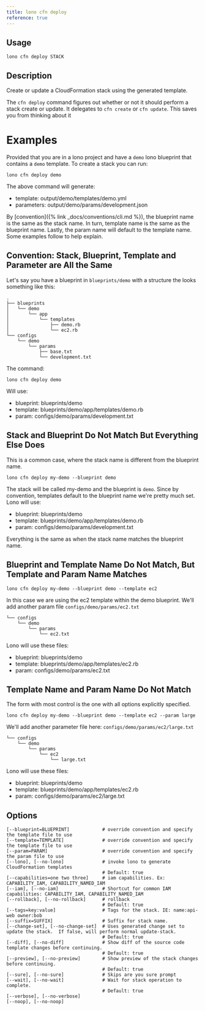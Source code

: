 ```yaml
---
title: lono cfn deploy
reference: true
---
```


## Usage

    lono cfn deploy STACK

## Description

Create or update a CloudFormation stack using the generated template.

The `cfn deploy` command figures out whether or not it should perform a stack create or update. It delegates to `cfn create` or `cfn update`.  This saves you from thinking about it

# Examples

Provided that you are in a lono project and have a `demo` lono blueprint that contains a `demo` template.  To create a stack you can run:

    lono cfn deploy demo

The above command will generate:

* template:   output/demo/templates/demo.yml
* parameters: output/demo/params/development.json

By [convention]({% link _docs/conventions/cli.md %}), the blueprint name is the same as the stack name. In turn, template name is the same as the blueprint name. Lastly, the param name will default to the template name.  Some examples follow to help explain.

## Convention: Stack, Blueprint, Template and Parameter are All the Same

Let's say you have a blueprint in `blueprints/demo` with a structure the looks something like this:

    .
    ├── blueprints
    │   └── demo
    │       └── app
    │           └── templates
    │               ├── demo.rb
    │               └── ec2.rb
    └── configs
        └── demo
            └── params
                ├── base.txt
                └── development.txt

The command:

    lono cfn deploy demo

Will use:

* blueprint: blueprints/demo
* template: blueprints/demo/app/templates/demo.rb
* param: configs/demo/params/development.txt

## Stack and Blueprint Do Not Match But Everything Else Does

This is a common case, where the stack name is different from the blueprint name.

    lono cfn deploy my-demo --blueprint demo

The stack will be called my-demo and the blueprint is `demo`.  Since by convention, templates default to the blueprint name we're pretty much set.  Lono will use:

* blueprint: blueprints/demo
* template: blueprints/demo/app/templates/demo.rb
* param: configs/demo/params/development.txt

Everything is the same as when the stack name matches the blueprint name.

## Blueprint and Template Name Do Not Match, But Template and Param Name Matches

    lono cfn deploy my-demo --blueprint demo --template ec2

In this case we are using the ec2 template within the demo blueprint.  We'll add another param file `configs/demo/params/ec2.txt`

    └── configs
        └── demo
            └── params
                └── ec2.txt

Lono will use these files:

* blueprint: blueprints/demo
* template: blueprints/demo/app/templates/ec2.rb
* param: configs/demo/params/ec2.txt

## Template Name and Param Name Do Not Match

The form with most control is the one with all options explicitly specified.

    lono cfn deploy my-demo --blueprint demo --template ec2 --param large

We'll add another parameter file here: `configs/demo/params/ec2/large.txt`

    └── configs
        └── demo
            └── params
                └── ec2
                    └── large.txt

Lono will use these files:

* blueprint: blueprints/demo
* template: blueprints/demo/app/templates/ec2.rb
* param: configs/demo/params/ec2/large.txt


## Options

```
[--blueprint=BLUEPRINT]            # override convention and specify the template file to use
[--template=TEMPLATE]              # override convention and specify the template file to use
[--param=PARAM]                    # override convention and specify the param file to use
[--lono], [--no-lono]              # invoke lono to generate CloudFormation templates
                                   # Default: true
[--capabilities=one two three]     # iam capabilities. Ex: CAPABILITY_IAM, CAPABILITY_NAMED_IAM
[--iam], [--no-iam]                # Shortcut for common IAM capabilities: CAPABILITY_IAM, CAPABILITY_NAMED_IAM
[--rollback], [--no-rollback]      # rollback
                                   # Default: true
[--tags=key:value]                 # Tags for the stack. IE: name:api-web owner:bob
[--suffix=SUFFIX]                  # Suffix for stack name.
[--change-set], [--no-change-set]  # Uses generated change set to update the stack.  If false, will perform normal update-stack.
                                   # Default: true
[--diff], [--no-diff]              # Show diff of the source code template changes before continuing.
                                   # Default: true
[--preview], [--no-preview]        # Show preview of the stack changes before continuing.
                                   # Default: true
[--sure], [--no-sure]              # Skips are you sure prompt
[--wait], [--no-wait]              # Wait for stack operation to complete.
                                   # Default: true
[--verbose], [--no-verbose]        
[--noop], [--no-noop]              
```

